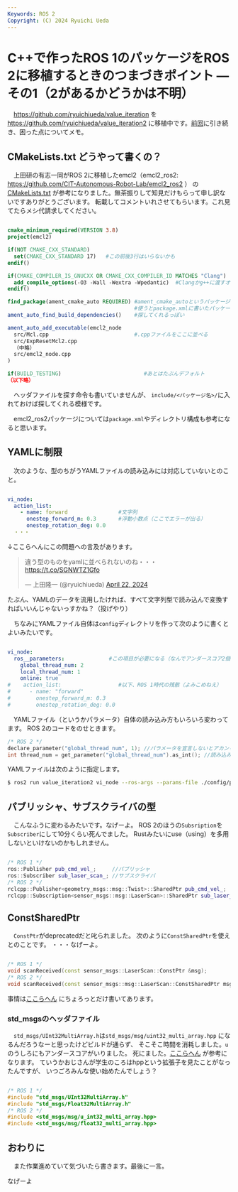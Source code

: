 ```yaml
---
Keywords: ROS 2
Copyright: (C) 2024 Ryuichi Ueda
---
```


# C++で作ったROS 1のパッケージをROS 2に移植するときのつまづきポイント ―その1（2があるかどうかは不明）

　https://github.com/ryuichiueda/value_iteration
を
https://github.com/ryuichiueda/value_iteration2
に移植中です。[前回](/?post=20240419)に引き続き、困った点についてメモ。


## CMakeLists.txt どうやって書くの？

　上田研の有志一同がROS 2に移植したemcl2（emcl2_ros2: https://github.com/CIT-Autonomous-Robot-Lab/emcl2_ros2 ）
の[CMakeLists.txt](https://github.com/CIT-Autonomous-Robot-Lab/emcl2_ros2/blob/main/CMakeLists.txt)
が参考になりました。無茶振りして知見だけもらって申し訳ないですありがとうございます。
転載してコメントいれさせてもらいます。これ見てたらメシ代請求してください。

```cmake

cmake_minimum_required(VERSION 3.8)
project(emcl2)

if(NOT CMAKE_CXX_STANDARD)
  set(CMAKE_CXX_STANDARD 17)   #この前後3行はいらないかも
endif()

if(CMAKE_COMPILER_IS_GNUCXX OR CMAKE_CXX_COMPILER_ID MATCHES "Clang")
  add_compile_options(-O3 -Wall -Wextra -Wpedantic)  #Clangかg++に渡すオプション
endif()

find_package(ament_cmake_auto REQUIRED) #ament_cmake_autoというパッケージを
                                        #使うとpackage.xmlに書いたパッケージを
ament_auto_find_build_dependencies()    #探してくれるっぽい

ament_auto_add_executable(emcl2_node
  src/Mcl.cpp                           #.cppファイルをここに並べる
  src/ExpResetMcl2.cpp
  （中略）
  src/emcl2_node.cpp
)

if(BUILD_TESTING)                          #あとはたぶんデフォルト
（以下略）
```

　ヘッダファイルを探す命令も書いていませんが、
`include/<パッケージ名>/`に入れておけば探してくれる模様です。

　emcl2_ros2パッケージについては`package.xml`やディレクトリ構成も参考になると思います。

## YAMLに制限

　次のような、型のちがうYAMLファイルの読み込みには対応していないとのこと。

```yaml

vi_node:
  action_list:
    - name: forward                #文字列
      onestep_forward_m: 0.3       #浮動小数点（ここでエラーが出る）
      onestep_rotation_deg: 0.0
  ・・・
```

↓ここらへんにこの問題への言及があります。

<blockquote class="twitter-tweet"><p lang="ja" dir="ltr">違う型のものをyamlに並べられないのね・・・<a href="https://t.co/SGNWTZ1Gfo">https://t.co/SGNWTZ1Gfo</a></p>&mdash; 上田隆一 (@ryuichiueda) <a href="https://twitter.com/ryuichiueda/status/1782553556224229407?ref_src=twsrc%5Etfw">April 22, 2024</a></blockquote> <script async src="https://platform.twitter.com/widgets.js" charset="utf-8"></script>

たぶん、YAMLのデータを流用したければ、すべて文字列型で読み込んで変換すればいいんじゃないっすかね？（投げやり）

　ちなみにYAMLファイル自体は`config`ディレクトリを作って次のように書くとよいみたいです。

```yaml

vi_node:
  ros__parameters:              #この項目が必要になる（なんでアンダースコア2個なん？？）
    global_thread_num: 2
    local_thread_num: 1
    online: true
#    action_list:                  #以下、ROS 1時代の残骸（よみこめねえ）
#      - name: "forward"
#        onestep_forward_m: 0.3
#        onestep_rotation_deg: 0.0
```

　YAMLファイル（というかパラメータ）自体の読み込み方もいろいろ変わってます。
ROS 2のコードをのせときます。

```cpp
/* ROS 2 */
declare_parameter("global_thread_num", 1); //パラメータを宣言しないとアカンらしい（1はデフォルト値）
int thread_num = get_parameter("global_thread_num").as_int(); //読み込み
```

YAMLファイルは次のように指定します。

```bash
$ ros2 run value_iteration2 vi_node --ros-args --params-file ./config/params.yaml
```


## パブリッシャ、サブスクライバの型

　こんなふうに変わるみたいです。なげーよ。
ROS 2のほうの`Subsription`を`Subscriber`にして10分くらい死んでました。
Rustみたいにuse（using）を多用しないといけないのかもしれません。

```cpp

/* ROS 1 */
ros::Publisher pub_cmd_vel_;     //パブリッシャ
ros::Subscriber sub_laser_scan_; //サブスクライバ
/* ROS 2 */
rclcpp::Publisher<geometry_msgs::msg::Twist>::SharedPtr pub_cmd_vel_;         //パブリッシャ
rclcpp::Subscription<sensor_msgs::msg::LaserScan>::SharedPtr sub_laser_scan_; //サブスクライバ
```


## ConstSharedPtr

　`ConstPtr`がdeprecatedだと叱られました。
次のように`ConstSharedPtr`を使えとのことです。
・・・なげーよ。

```cpp

/* ROS 1 */
void scanReceived(const sensor_msgs::LaserScan::ConstPtr &msg);
/* ROS 2 */
void scanReceived(const sensor_msgs::msg::LaserScan::ConstSharedPtr msg);
```

事情は[ここらへん](https://design.ros2.org/articles/generated_interfaces_cpp.html)
にちょろっとだけ書いてあります。

### std_msgsのヘッダファイル

　`std_msgs/UInt32MultiArray.h`は`std_msgs/msg/uint32_multi_array.hpp`
になるんだろうなーと思ったけどビルドが通らず、
そこそこ時間を消耗しました。`u`のうしろにもアンダースコアがいりました。
死にました。[ここらへん](https://docs.ros.org/en/ros2_packages/rolling/api/io_context/generated/program_listing_file__tmp_ws_src_transport_drivers_io_context_include_msg_converters_std_msgs.hpp.html) が参考になります。
ていうかおじさんが学生のころはhppという拡張子を見たことがなったんですが、
いつごろみんな使い始めたんでしょう？

```cpp

/* ROS 1 */
#include "std_msgs/UInt32MultiArray.h"
#include "std_msgs/Float32MultiArray.h"
/* ROS 2 */
#include <std_msgs/msg/u_int32_multi_array.hpp>
#include <std_msgs/msg/float32_multi_array.hpp>
```


## おわりに

　また作業進めていて気づいたら書きます。最後に一言。

なげーよ
